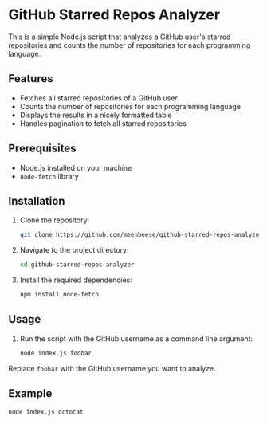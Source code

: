 # GitHub Starred Repos Analyzer

This is a simple Node.js script that analyzes a GitHub user's starred repositories and counts the number of repositories for each programming language.

## Features

- Fetches all starred repositories of a GitHub user
- Counts the number of repositories for each programming language
- Displays the results in a nicely formatted table
- Handles pagination to fetch all starred repositories

## Prerequisites

- Node.js installed on your machine
- `node-fetch` library

## Installation

1. Clone the repository:
    ```bash
    git clone https://github.com/meenbeese/github-starred-repos-analyzer.git
    ```
2. Navigate to the project directory:
    ```bash
    cd github-starred-repos-analyzer
    ```
3. Install the required dependencies:
    ```bash
    npm install node-fetch
    ```

## Usage

1. Run the script with the GitHub username as a command line argument:
    ```bash
    node index.js foobar
    ```

Replace `foobar` with the GitHub username you want to analyze.

## Example

```bash
node index.js octocat
```